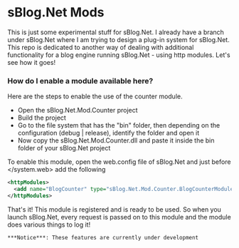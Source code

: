 # sBlog.Net Mods

This is just some experimental stuff for sBlog.Net. I already have a branch under sBlog.Net where I am trying to design a plug-in system for sBlog.Net. This repo is dedicated to another way of dealing with additional functionality for a blog engine running sBlog.Net - using http modules. Let's see how it goes!

### How do I enable a module available here?

Here are the steps to enable the use of the counter module.

* Open the sBlog.Net.Mod.Counter project
* Build the project
* Go to the file system that has the "bin" folder, then depending on the configuration (debug | release), identify the folder and open it
* Now copy the sBlog.Net.Mod.Counter.dll and paste it inside the bin folder of your sBlog.Net project

To enable this module, open the web.config file of sBlog.Net and just before </system.web> add the following

```xml
<httpModules>
  <add name="BlogCounter" type="sBlog.Net.Mod.Counter.BlogCounterModule, sBlog.Net.Mod.Counter"/>
</httpModules>
```

That's it! This module is registered and is ready to be used. So when you launch sBlog.Net, every request is passed on to this module and the module does various things to log it!

```text
***Notice***: These features are currently under development
```
